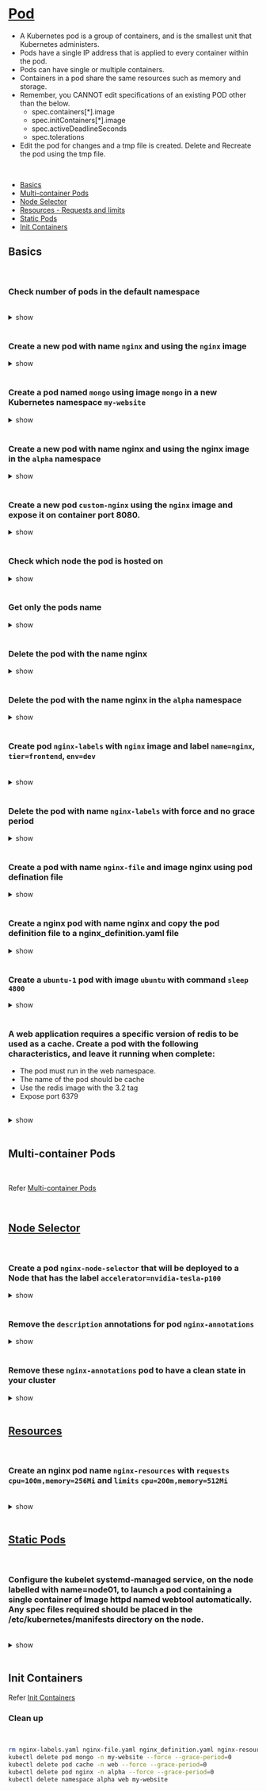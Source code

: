 # [Pod](https://kubernetes.io/docs/concepts/workloads/pods/)

- A Kubernetes pod is a group of containers, and is the smallest unit that Kubernetes administers.
- Pods have a single IP address that is applied to every container within the pod.
- Pods can have single or multiple containers.
- Containers in a pod share the same resources such as memory and storage.
- Remember, you CANNOT edit specifications of an existing POD other than the below.
  - spec.containers[*].image
  - spec.initContainers[*].image
  - spec.activeDeadlineSeconds
  - spec.tolerations
- Edit the pod for changes and a tmp file is created. Delete and Recreate the pod using the tmp file.

<br />

- [Basics](#basics)
- [Multi-container Pods](#multi-container-pods)
- [Node Selector](#node-selector)
- [Resources - Requests and limits](#resources)
- [Static Pods](#static-pods)
- [Init Containers](#init-containers)

## Basics

<br />

### Check number of pods in the default namespace

<br />

<details><summary>show</summary><p>

```bash
kubectl get pods
# OR
kubectl get po
```

</p></details>

<br />

### Create a new pod with name `nginx` and using the `nginx` image

<details><summary>show</summary><p>

```bash
kubectl run nginx --image=nginx
```

</p></details>

<br />

### Create a pod named `mongo` using image `mongo` in a new Kubernetes namespace `my-website`

<details><summary>show</summary><p>

```bash
kubectl create namespace my-website
kubectl run mongo --image=mongo --namespace=my-website
```

</p></details>

<br />

### Create a new pod with name nginx and using the nginx image in the `alpha` namespace

<details><summary>show</summary><p>

```bash
kubectl create namespace alpha
kubectl run nginx --image=nginx --namespace=alpha
```

</p></details>

<br />

### Create a new pod `custom-nginx` using the `nginx` image and expose it on container port 8080.

<details><summary>show</summary><p>

```bash
kubectl run custom-nginx --image=nginx --port=8080
```

</p></details>

<br />

### Check which node the pod is hosted on

<details><summary>show</summary><p>

```bash
kubectl get pods -o wide
```

</p></details>

<br />

### Get only the pods name

<details><summary>show</summary><p>

```bash
kubectl get pods -o name
```

</p></details>

<br />

### Delete the pod with the name nginx

<details><summary>show</summary><p>

```bash
kubectl delete pod nginx
```

</p></details>

<br />

### Delete the pod with the name nginx in the `alpha` namespace

<details><summary>show</summary><p>

```bash
kubectl delete pod nginx --namespace=alpha
```

</p></details>

<br />

### Create pod `nginx-labels` with `nginx` image and label `name=nginx`, `tier=frontend`, `env=dev`

<br />

<details><summary>show</summary><p>

```bash
kubectl run nginx-labels --image=nginx --labels=name=nginx,tier=frontend,env=dev,version=v1
```

OR

```yaml
cat << EOF > nginx-labels.yaml
apiVersion: v1
kind: Pod
metadata:
  labels:
    env: dev
    name: nginx
    tier: frontend
    version: v1
  name: nginx-labels
spec:
  containers:
  - image: nginx
    name: nginx
EOF

kubectl apply -f nginx-labels.yaml
```

</p></details>

<br />

### Delete the pod with name `nginx-labels` with force and no grace period

<details><summary>show</summary><p>

```bash
kubectl delete pod nginx-labels --force --grace-period=0
```

</p></details>

<br />

### Create a pod with name `nginx-file` and image nginx using pod defination file

<details><summary>show</summary><p>

```bash
kubectl run nginx-file --image=nginx --dry-run=client -o yaml > nginx-file.yaml
kubectl apply -f nginx-file.yaml
```

</p></details>

<br />

### Create a nginx pod with name nginx and copy the pod definition file to a nginx_definition.yaml file

<details><summary>show</summary><p>

```bash
kubectl run nginx --image=nginx
kubectl get nginx -o yaml > nginx_definition.yaml
```

</p></details>

<br />

### Create a `ubuntu-1` pod with image `ubuntu` with command `sleep 4800`

<details><summary>show</summary><p>

```bash
kubectl run ubuntu-1 --image=ubuntu --command sleep 4800
```

</p></details>

<br />

### A web application requires a specific version of redis to be used as a cache. Create a pod with the following characteristics, and leave it running when complete:

- The pod must run in the web namespace.
- The name of the pod should be cache
- Use the redis image with the 3.2 tag
- Expose port 6379

<br />

<details><summary>show</summary><p>

```bash
kubectl create namespace web
kubectl run cache --image redis:3.2 --port 6379 --namespace web
```

</p></details>

<br />

## Multi-container Pods

<br />

Refer [Multi-container Pods](multi_container_pods.md)

<br />

## [Node Selector](https://kubernetes.io/docs/concepts/scheduling-eviction/assign-pod-node/)

<br />

### Create a pod `nginx-node-selector` that will be deployed to a Node that has the label `accelerator=nvidia-tesla-p100`

<details><summary>show</summary><p>

Add the label to a node:

```bash
kubectl label nodes node01 accelerator=nvidia-tesla-p100
```

We can use the 'nodeSelector' property on the Pod YAML:

```yaml
cat << EOF > nginx-node-selector.yaml
apiVersion: v1
kind: Pod
metadata:
  name: nginx-node-selector
spec:
  containers:
    - name: nginx-node-selector
      image: nginx
  nodeSelector: # add this
    accelerator: nvidia-tesla-p100 # the selection label
EOF

kubectl apply -f nginx-node-selector.yaml
```

OR

Use node affinity (https://kubernetes.io/docs/tasks/configure-pod-container/assign-pods-nodes-using-node-affinity/#schedule-a-pod-using-required-node-affinity)

```yaml
cat << EOF > nginx-node-selector.yaml
apiVersion: v1
kind: Pod
metadata:
  name: affinity-pod
spec:
  affinity:
    nodeAffinity:
      requiredDuringSchedulingIgnoredDuringExecution:
        nodeSelectorTerms:
        - matchExpressions:
          - key: accelerator
            operator: In
            values:
            - nvidia-tesla-p100
  containers:
    - name: nginx-node-selector
      image: nginx
EOF

kubectl apply -f nginx-node-selector.yaml

```

</p></details>

<br />

### Remove the `description` annotations for pod `nginx-annotations`

<details><summary>show</summary><p>

```bash
kubectl annotate pod nginx-annotations description-
```

</p></details>

<br />

### Remove these `nginx-annotations` pod to have a clean state in your cluster

<details><summary>show</summary><p>

```bash
kubectl delete pod nginx-annotations --force
```

</p></details>

<br />

## [Resources](https://kubernetes.io/docs/concepts/configuration/manage-resources-containers/)

<br />

### Create an nginx pod name `nginx-resources` with `requests` `cpu=100m,memory=256Mi` and `limits` `cpu=200m,memory=512Mi`

<br />

<details><summary>show</summary><p>

```bash
kubectl run nginx-resources --image=nginx --restart=Never --requests='cpu=100m,memory=256Mi' --limits='cpu=200m,memory=512Mi'
```

OR

```yaml
cat << EOF > nginx-resources.yaml
apiVersion: v1
kind: Pod
metadata:
  creationTimestamp: null
  labels:
    run: nginx-resources
  name: nginx-resources
spec:
  containers:
  - image: nginx
    name: nginx-resources
    resources:
      limits:
        cpu: 200m
        memory: 512Mi
      requests:
        cpu: 100m
        memory: 256Mi
  dnsPolicy: ClusterFirst
  restartPolicy: Never
status: {}
EOF

kubectl apply -f nginx-resources.yaml
```

</p></details>

<br />

## [Static Pods](https://kubernetes.io/docs/concepts/workloads/pods/#static-pods)

<br />

### Configure the kubelet systemd-managed service, on the node labelled with name=node01, to launch a pod containing a single container of Image httpd named webtool automatically. Any spec files required should be placed in the /etc/kubernetes/manifests directory on the node.

<br />

<details><summary>show</summary><p>

#### Check the static pod path in the kubelet config file

```bash
ps -ef | grep kubelet
# root      2794     1  3 07:43 ?        00:01:05 /usr/bin/kubelet --bootstrap-kubeconfig=/etc/kubernetes/bootstrap-kubelet.conf --kubeconfig=/etc/kubernetes/kubelet.conf --config=/var/lib/kubelet/config.yaml --cgroup-driver=systemd --network-plugin=cni --pod-infra-container-image=k8s.gcr.io/pause:3.2 --resolv-conf=/run/systemd/resolve/resolv.conf

# Check the config file @ /var/lib/kubelet/config.yaml for the staticPodPath property
staticPodPath: /etc/kubernetes/manifests
```

#### Execute the below on node01

```yaml
mkdir /etc/kubernetes/manifests # create the static pod path, if it does not exist.

cat << EOF > webtool.yaml
apiVersion: v1
kind: Pod
metadata:
  creationTimestamp: null
  labels:
    run: webtool
  name: webtool
spec:
  containers:
  - image: httpd
    name: webtool
    resources: {}
  dnsPolicy: ClusterFirst
  restartPolicy: Always
status: {}
EOF

systemctl restart kubelet # if required
```

#### Check on controlpanel node

```bash
kubectl get pods
# NAME             READY   STATUS    RESTARTS   AGE
# webtool-node01   1/1     Running   0          11s
```

</p></details>

<br />

## Init Containers

Refer [Init Containers](./init)

### Clean up

<br />

```bash
rm nginx-labels.yaml nginx-file.yaml nginx_definition.yaml nginx-resources.yaml
kubectl delete pod mongo -n my-website --force --grace-period=0
kubectl delete pod cache -n web --force --grace-period=0
kubectl delete pod nginx -n alpha --force --grace-period=0
kubectl delete namespace alpha web my-website
```
